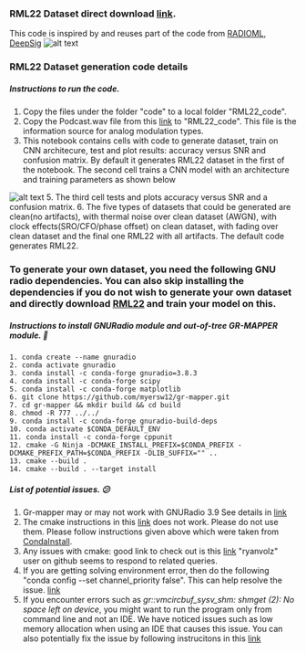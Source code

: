 ### RML22 Dataset direct download [link](https://drive.google.com/drive/folders/1dEv6gPwPahUfFFRYYxvp3i5M34D7KI9J?usp=sharing).

This code is inspired by and reuses part of the code from [RADIOML](https://github.com/radioML/dataset), [DeepSig](https://www.deepsig.ai/datasets)
![alt text](https://github.com/venkateshsathya/RML22/blob/main/GitHubREADME_1.png?raw=true)


### RML22 Dataset generation code details

##### **Instructions to run the code.**

1. Copy the files under the folder "code" to a local folder "RML22_code".
2. Copy the Podcast.wav file from this [link](https://drive.google.com/drive/folders/1dEv6gPwPahUfFFRYYxvp3i5M34D7KI9J?usp=sharing) to "RML22_code". This file is the information source for analog modulation types.
4. This notebook contains cells with code to generate dataset, train on CNN architecure, test and plot results: accuracy versus SNR and confusion matrix. By default it generates RML22 dataset in the first of the notebook. The second cell trains a CNN model with an architecture and training parameters as shown below

![alt text](https://github.com/venkateshsathya/RML22/blob/main/DL_Architecture_TrainingParameters.png?raw=true)
5. The third cell tests and plots accuracy versus SNR and a confusion matrix.
6. The five types of datasets that could be generated are clean(no artifacts), with thermal noise over clean dataset (AWGN), with clock effects(SRO/CFO/phase offset) on clean dataset, with fading over clean dataset and the final one RML22 with all artifacts. The default code generates RML22.

### To generate your own dataset, you need the following GNU radio dependencies. You can also skip installing the dependencies if you do not wish to generate your own dataset and directly download [RML22](https://drive.google.com/drive/folders/1dEv6gPwPahUfFFRYYxvp3i5M34D7KI9J?usp=sharing) and train your model on this.

##### **Instructions to install GNURadio module and out-of-tree GR-MAPPER module.**  :cowboy_hat_face:
```
1. conda create --name gnuradio
2. conda activate gnuradio
3. conda install -c conda-forge gnuradio=3.8.3
4. conda install -c conda-forge scipy
5. conda install -c conda-forge matplotlib
6. git clone https://github.com/myersw12/gr-mapper.git
7. cd gr-mapper && mkdir build && cd build
8. chmod -R 777 ../../
9. conda install -c conda-forge gnuradio-build-deps
10. conda activate $CONDA_DEFAULT_ENV
11. conda install -c conda-forge cppunit
12. cmake -G Ninja -DCMAKE_INSTALL_PREFIX=$CONDA_PREFIX -DCMAKE_PREFIX_PATH=$CONDA_PREFIX -DLIB_SUFFIX="" ..
13. cmake --build .
14. cmake --build . --target install

```

##### **List of potential issues.** :confused:

1. Gr-mapper may or may not work with GNURadio 3.9
   See details in [link](https://github.com/conda-forge/gnuradio-feedstock/issues/42)
2. The cmake instructions in this [link](https://github.com/myersw12/gr-mapper) does not work. Please do not use them.
   Please follow instructions given above which were taken from [CondaInstall](https://wiki.gnuradio.org/index.php/CondaInstall).
3. Any issues with cmake: good link to check out is this [link](https://github.com/conda-forge/gnuradio-feedstock/issues/49)
   "ryanvolz" user on github seems to respond to related queries. 
4. If you are getting solving environment error, then do the following "conda config --set channel_priority false". This can help resolve the issue. [link](https://stackoverflow.com/questions/57518050/conda-install-and-update-do-not-work-also-solving-environment-get-errors)
5. If you encounter errors such as *gr::vmcircbuf_sysv_shm: shmget (2): No space left on device*, you might want to run the program only from command line and not an IDE. We have noticed issues such as low memory allocation when using an IDE that causes this issue. You can also potentially fix the issue by following instrucitons in this [link](https://stackoverflow.com/questions/24486153/gnu-radio-python-script-shmget-2-no-space-left-on-device)
